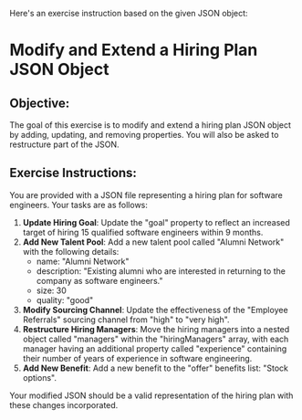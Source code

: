 Here's an exercise instruction based on the given JSON object:

# Modify and Extend a Hiring Plan JSON Object

## Objective:
The goal of this exercise is to modify and extend a hiring plan JSON object by adding, updating, and removing properties. You will also be asked to restructure part of the JSON.

## Exercise Instructions:

You are provided with a JSON file representing a hiring plan for software engineers.
Your tasks are as follows:

1. **Update Hiring Goal**: Update the "goal" property to reflect an increased target of hiring 15 qualified software engineers within 9 months.
2. **Add New Talent Pool**: Add a new talent pool called "Alumni Network" with the following details:
	* name: "Alumni Network"
	* description: "Existing alumni who are interested in returning to the company as software engineers."
	* size: 30
	* quality: "good"
3. **Modify Sourcing Channel**: Update the effectiveness of the "Employee Referrals" sourcing channel from "high" to "very high".
4. **Restructure Hiring Managers**: Move the hiring managers into a nested object called "managers" within the "hiringManagers" array, with each manager having an additional property called "experience" containing their number of years of experience in software engineering.
5. **Add New Benefit**: Add a new benefit to the "offer" benefits list: "Stock options".

Your modified JSON should be a valid representation of the hiring plan with these changes incorporated.